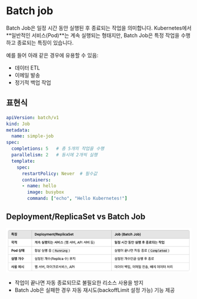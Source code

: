 # Batch job
Batch Job은 일정 시간 동안 실행된 후 종료되는 작업을 의미합니다. 
Kubernetes에서 **일반적인 서비스(Pod)**는 계속 실행되는 형태지만, Batch Job은 특정 작업을 수행하고 종료되는 특징이 있습니다.

예를 들어 아래 같은 경우에 유용할 수 있음:
- 데이터 ETL
- 이메일 발송 
- 정기적 백업 작업


## 표현식
```yaml
apiVersion: batch/v1
kind: Job
metadata:
  name: simple-job
spec:
  completions: 5   # 총 5개의 작업을 수행
  parallelism: 2   # 동시에 2개씩 실행
  template:
    spec:
      restartPolicy: Never  # 필수값
      containers:
      - name: hello
        image: busybox
        command: ["echo", "Hello Kubernetes!"]   
```

## Deployment/ReplicaSet vs Batch Job
![alt text](.images/07_1.png)

- 작업이 끝나면 자동 종료되므로 불필요한 리소스 사용을 방지 
- Batch Job은 실패한 경우 자동 재시도(backoffLimit 설정 가능) 기능 제공
